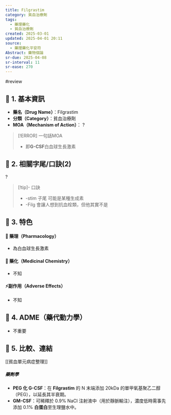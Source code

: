 ```yaml
---
title: Filgrastim
category: 貧血治療劑
tags:
  - 藥理藥化
  - 貧血治療劑
created: 2025-03-01
updated: 2025-04-01 20:11
source:
  - 藥理藥化平安符
Abstract: 藥物個論
sr-due: 2025-04-08
sr-interval: 11
sr-ease: 270
---
```

#review

## 🔹 1. 基本資訊
- **藥名（Drug Name）**：Filgrastim
- **分類（Category）**：貧血治療劑
- **MOA（Mechanism of Action）**：
?
> [!ERROR] 一句話MOA
> - 即**G-CSF**白血球生長激素 <!--SR:!2025-03-31,3,250-->

## 🔹 2. 相關字尾/口訣(2)
?
> [!tip]- 口訣
> - -stim 子尾 可能是某種生成素 
> - -Filg 會讓人想到抗血栓類，但他其實不是 <!--SR:!2025-04-08,11,270-->

## 🔹 3. 特色
#### 🧪 藥理（Pharmacology）

- 為白血球生長激素

#### 🧬 藥化（Medicinal Chemistry）
- 不知


#### ⚡副作用（Adverse Effects）
- 不知


## 🔹 4. ADME（藥代動力學）
 - 不重要
## 🔹 5. 比較、連結

[[貧血單元病症整理]]

##### 藥劑學
- **PEG 化 G-CSF**：在 **Filgrastim** 的 N 末端添加 20kDa 的單甲氧基聚乙二醇（PEG），以延長其半衰期。
- **GM-CSF**：可稀釋於 0.9% NaCl 注射液中（用於靜脈輸注），濃度低時需事先添加 0.1% **白蛋白**至生理鹽水中。